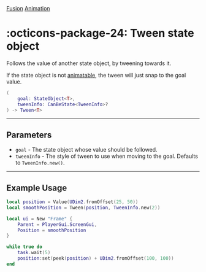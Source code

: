 <nav class="fusiondoc-api-breadcrumbs">
	<a href="../..">Fusion</a>
	<a href="..">Animation</a>
</nav>

<h1 class="fusiondoc-api-header" markdown>
	<span class="fusiondoc-api-icon" markdown>:octicons-package-24:</span>
	<span class="fusiondoc-api-name">Tween</span>
	<span class="fusiondoc-api-pills">
		<span class="fusiondoc-api-pill-type">state object</span>
	</span>
</h1>

Follows the value of another state object, by tweening towards it.

If the state object is not [animatable](./animatable.md), the tween will
just snap to the goal value.

```Lua
(
	goal: StateObject<T>,
	tweenInfo: CanBeState<TweenInfo>?
) -> Tween<T>
```

-----

## Parameters

- `goal` - The state object whose value should be followed.
- `tweenInfo` - The style of tween to use when moving to the goal. Defaults
to `TweenInfo.new()`.

-----

## Example Usage

```Lua
local position = Value(UDim2.fromOffset(25, 50))
local smoothPosition = Tween(position, TweenInfo.new(2))

local ui = New "Frame" {
	Parent = PlayerGui.ScreenGui,
	Position = smoothPosition
}

while true do
	task.wait(5)
	position:set(peek(position) + UDim2.fromOffset(100, 100))
end
```